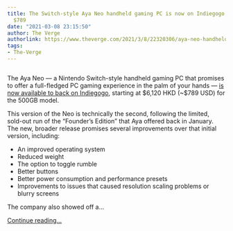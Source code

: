 ```yaml
---
title: The Switch-style Aya Neo handheld gaming PC is now on Indiegogo, starting at
  $789
date: "2021-03-08 23:15:50"
author: The Verge
authorlink: https://www.theverge.com/2021/3/8/22320306/aya-neo-handheld-gaming-pc-indiegogo-price-release-date-nintendo-switch
tags:
- The-Verge
---
```

<figure>
      <img alt="" src="https://cdn.vox-cdn.com/thumbor/P2FkgabHsihneeE5wmxwXrO39Uo=/0x87:1386x1011/1310x873/cdn.vox-cdn.com/uploads/chorus_image/image/68932681/Screen_Shot_2021_03_08_at_5.59.47_PM.0.png" />
    </figure>

  <p id="OZpFIy">The Aya Neo —  a Nintendo Switch-style handheld gaming PC that promises to offer a full-fledged PC gaming experience in the palm of your hands — <a href="https://go.redirectingat.com?id=66960X1514734&amp;xs=1&amp;url=https%3A%2F%2Fwww.indiegogo.com%2Fprojects%2Faya-neo-world-s-first-7nm-handheld-gaming-device--2%2F%23%2F&amp;referrer=theverge.com&amp;sref=https%3A%2F%2Fwww.theverge.com%2F2021%2F3%2F8%2F22320306%2Faya-neo-handheld-gaming-pc-indiegogo-price-release-date-nintendo-switch" rel="sponsored nofollow noopener" target="_blank">is now available to back on Indiegogo</a>, starting at $6,120 HKD (~$789 USD) for the 500GB model. </p>
<aside id="lmnlQU"><div data-anthem-component="readmore" data-anthem-component-data='{"stories":[{"title":"We’re getting closer to a Nintendo Switch-sized gaming PC","url":"https://www.theverge.com/circuitbreaker/2021/1/18/22237379/aya-neo-gpd-win-3-nintendo-switch-gaming-pc-handheld-specs-comparison"}]}'></div></aside><p id="7Tflop">This version of the Neo is technically the second, following the limited, sold-out run of the “Founder’s Edition” that Aya offered back in January. The new, broader release promises several improvements over that initial version, including:</p>
<ul>
<li id="2BVmVN">An improved operating system</li>
<li id="RXZXYr">Reduced weight</li>
<li id="uF2saG">The option to toggle rumble</li>
<li id="nUqNTd">Better buttons</li>
<li id="AARz2f">Better power consumption and performance presets</li>
<li id="F4Kvv0">Improvements to issues that caused resolution scaling problems or blurry screens</li>
</ul>
  <figure class="e-image">
        
  </figure>
<p id="UPGG4G">The company also showed off a...</p>
  <p>
    <a href="https://www.theverge.com/2021/3/8/22320306/aya-neo-handheld-gaming-pc-indiegogo-price-release-date-nintendo-switch">Continue reading&hellip;</a>
  </p>